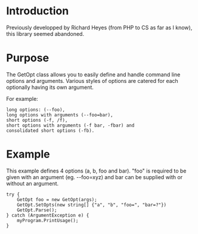 # Introduction
Previously developped by Richard Heyes (from PHP to CS as far as I know), this library seemed abandoned.

# Purpose
The GetOpt class allows you to easily define and handle command line options and arguments. Various styles of options are catered for each optionally having its own argument.

For example:

    long options: (--foo),
    long options with arguments (--foo=bar),
    short options (-f, /f),
    short options with arguments (-f bar, -fbar) and
    consolidated short options (-fb).

# Example
This example defines 4 options (a, b, foo and bar).
"foo" is required to be given with an argument (eg. --foo=xyz) and bar can be supplied with or without an argument.

    try {
        GetOpt foo = new GetOpt(args);
        GetOpt.SetOpts(new string[] {"a", "b", "foo=", "bar=?"})
        GetOpt.Parse();
    } catch (ArgumentException e) {
        myProgram.PrintUsage();
    }
